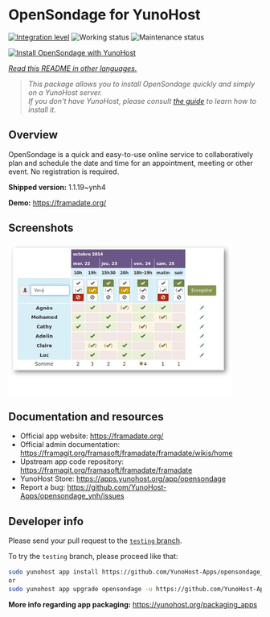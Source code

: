 <!--
N.B.: This README was automatically generated by <https://github.com/YunoHost/apps/tree/master/tools/readme_generator>
It shall NOT be edited by hand.
-->

# OpenSondage for YunoHost

[![Integration level](https://dash.yunohost.org/integration/opensondage.svg)](https://ci-apps.yunohost.org/ci/apps/opensondage/) ![Working status](https://ci-apps.yunohost.org/ci/badges/opensondage.status.svg) ![Maintenance status](https://ci-apps.yunohost.org/ci/badges/opensondage.maintain.svg)

[![Install OpenSondage with YunoHost](https://install-app.yunohost.org/install-with-yunohost.svg)](https://install-app.yunohost.org/?app=opensondage)

*[Read this README in other languages.](./ALL_README.md)*

> *This package allows you to install OpenSondage quickly and simply on a YunoHost server.*  
> *If you don't have YunoHost, please consult [the guide](https://yunohost.org/install) to learn how to install it.*

## Overview

OpenSondage is a quick and easy-to-use online service to collaboratively plan and schedule the date and time for an appointment, meeting or other event. No registration is required.


**Shipped version:** 1.1.19~ynh4

**Demo:** <https://framadate.org/>

## Screenshots

![Screenshot of OpenSondage](./doc/screenshots/screenshots.jpg)

## Documentation and resources

- Official app website: <https://framadate.org/>
- Official admin documentation: <https://framagit.org/framasoft/framadate/framadate/wikis/home>
- Upstream app code repository: <https://framagit.org/framasoft/framadate/framadate>
- YunoHost Store: <https://apps.yunohost.org/app/opensondage>
- Report a bug: <https://github.com/YunoHost-Apps/opensondage_ynh/issues>

## Developer info

Please send your pull request to the [`testing` branch](https://github.com/YunoHost-Apps/opensondage_ynh/tree/testing).

To try the `testing` branch, please proceed like that:

```bash
sudo yunohost app install https://github.com/YunoHost-Apps/opensondage_ynh/tree/testing --debug
or
sudo yunohost app upgrade opensondage -u https://github.com/YunoHost-Apps/opensondage_ynh/tree/testing --debug
```

**More info regarding app packaging:** <https://yunohost.org/packaging_apps>
